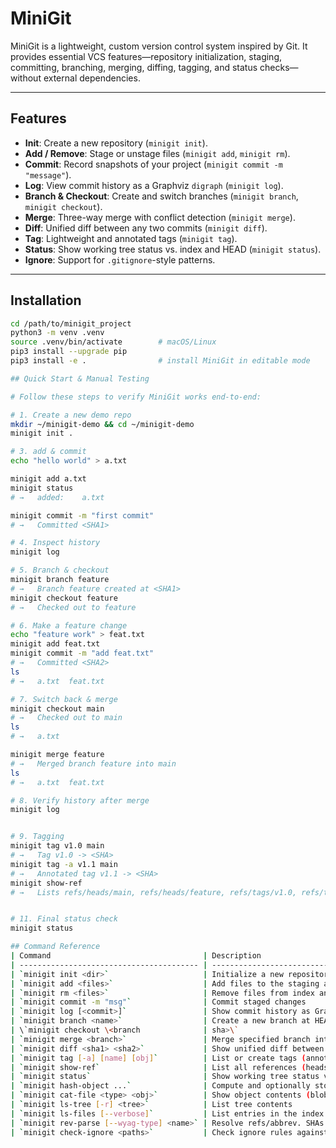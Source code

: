 # MiniGit

MiniGit is a lightweight, custom version control system inspired by Git. It provides essential VCS features—repository initialization, staging, committing, branching, merging, diffing, tagging, and status checks—without external dependencies.

---

## Features

- **Init**: Create a new repository (`minigit init`).
- **Add / Remove**: Stage or unstage files (`minigit add`, `minigit rm`).
- **Commit**: Record snapshots of your project (`minigit commit -m "message"`).
- **Log**: View commit history as a Graphviz `digraph` (`minigit log`).
- **Branch & Checkout**: Create and switch branches (`minigit branch`, `minigit checkout`).
- **Merge**: Three-way merge with conflict detection (`minigit merge`).
- **Diff**: Unified diff between any two commits (`minigit diff`).
- **Tag**: Lightweight and annotated tags (`minigit tag`).
- **Status**: Show working tree status vs. index and HEAD (`minigit status`).
- **Ignore**: Support for `.gitignore`-style patterns.

---

## Installation

```bash
cd /path/to/minigit_project
python3 -m venv .venv
source .venv/bin/activate        # macOS/Linux
pip3 install --upgrade pip
pip3 install -e .                # install MiniGit in editable mode

## Quick Start & Manual Testing

# Follow these steps to verify MiniGit works end-to-end:

# 1. Create a new demo repo
mkdir ~/minigit-demo && cd ~/minigit-demo
minigit init .

# 3. add & commit
echo "hello world" > a.txt

minigit add a.txt
minigit status
# →   added:    a.txt

minigit commit -m "first commit"
# →   Committed <SHA1>

# 4. Inspect history
minigit log

# 5. Branch & checkout
minigit branch feature
# →   Branch feature created at <SHA1>
minigit checkout feature
# →   Checked out to feature

# 6. Make a feature change
echo "feature work" > feat.txt
minigit add feat.txt
minigit commit -m "add feat.txt"
# →   Committed <SHA2>
ls
# →   a.txt  feat.txt

# 7. Switch back & merge
minigit checkout main
# →   Checked out to main
ls
# →   a.txt

minigit merge feature
# →   Merged branch feature into main
ls
# →   a.txt  feat.txt

# 8. Verify history after merge
minigit log


# 9. Tagging
minigit tag v1.0 main
# →   Tag v1.0 -> <SHA>
minigit tag -a v1.1 main
# →   Annotated tag v1.1 -> <SHA>
minigit show-ref
# →   Lists refs/heads/main, refs/heads/feature, refs/tags/v1.0, refs/tags/v1.1


# 11. Final status check
minigit status

## Command Reference
| Command                                  | Description                                    |                              |
| ---------------------------------------- | ---------------------------------------------- | ---------------------------- |
| `minigit init <dir>`                     | Initialize a new repository                    |                              |
| `minigit add <files>`                    | Add files to the staging area (index)          |                              |
| `minigit rm <files>`                     | Remove files from index and working tree       |                              |
| `minigit commit -m "msg"`                | Commit staged changes                          |                              |
| `minigit log [<commit>]`                 | Show commit history as Graphviz digraph        |                              |
| `minigit branch <name>`                  | Create a new branch at HEAD                    |                              |
| \`minigit checkout \<branch              | sha>\`                                         | Switch to a branch or commit |
| `minigit merge <branch>`                 | Merge specified branch into current branch     |                              |
| `minigit diff <sha1> <sha2>`             | Show unified diff between two commits          |                              |
| `minigit tag [-a] [name] [obj]`          | List or create tags (annotated or lightweight) |                              |
| `minigit show-ref`                       | List all references (heads & tags)             |                              |
| `minigit status`                         | Show working tree status vs. index & HEAD      |                              |
| `minigit hash-object ...`                | Compute and optionally store object SHA        |                              |
| `minigit cat-file <type> <obj>`          | Show object contents (blob, commit, tag, tree) |                              |
| `minigit ls-tree [-r] <tree>`            | List tree contents                             |                              |
| `minigit ls-files [--verbose]`           | List entries in the index                      |                              |
| `minigit rev-parse [--wyag-type] <name>` | Resolve refs/abbrev. SHAs                      |                              |
| `minigit check-ignore <paths>`           | Check ignore rules against paths               |                              |
